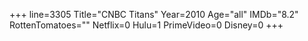 +++
line=3305
Title="CNBC Titans"
Year=2010
Age="all"
IMDb="8.2"
RottenTomatoes=""
Netflix=0
Hulu=1
PrimeVideo=0
Disney=0
+++


